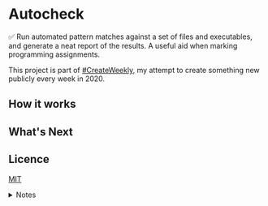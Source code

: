 # Autocheck

✅ Run automated pattern matches against a set of files and executables, and generate a neat report of the results. A useful aid when marking programming assignments.

<!-- ![Promotional image showing an autocheck report](./promo.png) -->

This project is part of [#CreateWeekly](https://dev.to/josephuspaye/createweekly-create-something-new-publicly-every-week-in-2020-1nh9), my attempt to create something new publicly every week in 2020.

## How it works

<!-- Describe the general approach -->

## What's Next

<!-- - [ ] Add ... -->

## Licence

[MIT](LICENCE)

<details>
<summary>Notes</summary>

Runs the checks configured in checks.json and outputs the results in a single-file HTML page, for viewing in the browser.
Each check is a section on the page, with sections laid out top to bottom (e.g. scroll to get to next).

Shell checks show the exit status and output

Match checks show the match status and a diff

Search checks show the path of every file searched, the number of matches and for each match (in a carousel with next/previous): - Shows the match highlighted in context (three lines before, three lines after), with line numbers, and the ability to expand the context up or down (shows 10 lines before, 10 lines after)

Variable expansions

`output:Functions` expands to the output of the check with label Functions - only makes sense for shell checks

Dependencies and conditional checks
"if" prop on a check only runs that check if the check with the label it references passed
otherwise - shows "Skipped because X check was unsuccessful"

</details>
